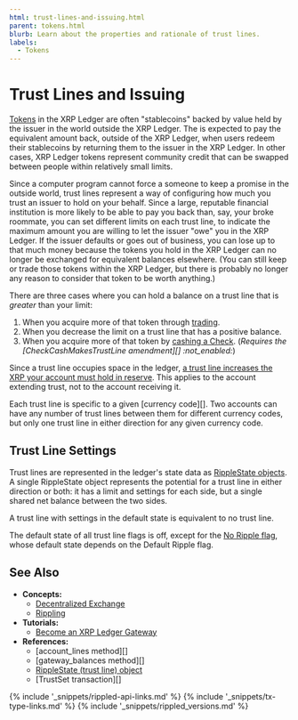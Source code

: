 ```yaml
---
html: trust-lines-and-issuing.html
parent: tokens.html
blurb: Learn about the properties and rationale of trust lines.
labels:
  - Tokens
---
```

# Trust Lines and Issuing

[Tokens](tokens.html) in the XRP Ledger are often "stablecoins" backed by value held by the issuer in the world outside the XRP Ledger. The is expected to pay the equivalent amount back, outside of the XRP Ledger, when users redeem their stablecoins by returning them to the issuer in the XRP Ledger. In other cases, XRP Ledger tokens represent community credit that can be swapped between people within relatively small limits.

Since a computer program cannot force a someone to keep a promise in the outside world, trust lines represent a way of configuring how much you trust an issuer to hold on your behalf. Since a large, reputable financial institution is more likely to be able to pay you back than, say, your broke roommate, you can set different limits on each trust line, to indicate the maximum amount you are willing to let the issuer "owe" you in the XRP Ledger. If the issuer defaults or goes out of business, you can lose up to that much money because the tokens you hold in the XRP Ledger can no longer be exchanged for equivalent balances elsewhere. (You can still keep or trade those tokens within the XRP Ledger, but there is probably no longer any reason to consider that token to be worth anything.)

There are three cases where you can hold a balance on a trust line that is _greater_ than your limit:

1. When you acquire more of that token through [trading](decentralized-exchange.html).
2. When you decrease the limit on a trust line that has a positive balance.
3. When you acquire more of that token by [cashing a Check](checks.html). (_Requires the [CheckCashMakesTrustLine amendment][] :not_enabled:_)

Since a trust line occupies space in the ledger, [a trust line increases the XRP your account must hold in reserve](reserves.html). This applies to the account extending trust, not to the account receiving it.

Each trust line is specific to a given [currency code][]. Two accounts can have any number of trust lines between them for different currency codes, but only one trust line in either direction for any given currency code.

## Trust Line Settings

Trust lines are represented in the ledger's state data as [RippleState objects](ripplestate.html). A single RippleState object represents the potential for a trust line in either direction or both: it has a limit and settings for each side, but a single shared net balance between the two sides.

A trust line with settings in the default state is equivalent to no trust line.

The default state of all trust line flags is off, except for the [No Ripple flag](rippling.html), whose default state depends on the Default Ripple flag.

## See Also

- **Concepts:**
    - [Decentralized Exchange](decentralized-exchange.html)
    - [Rippling](rippling.html)
- **Tutorials:**
    - [Become an XRP Ledger Gateway](become-an-xrp-ledger-gateway.html)
- **References:**
    - [account_lines method][]
    - [gateway_balances method][]
    - [RippleState (trust line) object](ripplestate.html)
    - [TrustSet transaction][]

<!--{# common link defs #}-->
{% include '_snippets/rippled-api-links.md' %}
{% include '_snippets/tx-type-links.md' %}
{% include '_snippets/rippled_versions.md' %}
